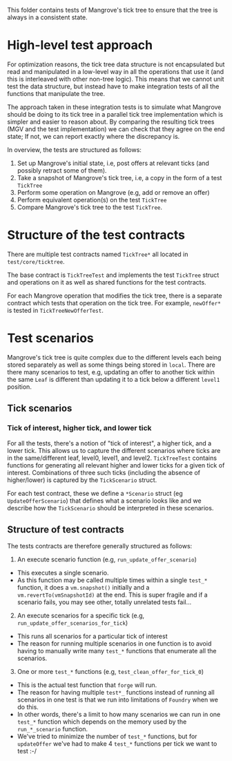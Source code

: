 This folder contains tests of Mangrove's tick tree to ensure that the tree is always in a consistent state.

# High-level test approach

For optimization reasons, the tick tree data structure is not encapsulated but read and manipulated in a low-level way in all the operations that use it (and this is interleaved with other non-tree logic). This means that we cannot unit test the data structure, but instead have to make integration tests of all the functions that manipulate the tree.

The approach taken in these integration tests is to simulate what Mangrove should be doing to its tick tree in a parallel tick tree implementation which is simpler and easier to reason about. By comparing the resulting tick trees (MGV and the test implementation) we can check that they agree on the end state; If not, we can report exactly where the discrepancy is.

In overview, the tests are structured as follows:

1. Set up Mangrove's initial state, i.e, post offers at relevant ticks (and possibly retract some of them).
2. Take a snapshot of Mangrove's tick tree, i.e, a copy in the form of a test `TickTree`
3. Perform some operation on Mangrove (e.g, add or remove an offer)
4. Perform equivalent operation(s) on the test `TickTree`
5. Compare Mangrove's tick tree to the test `TickTree`.

# Structure of the test contracts

There are multiple test contracts named `TickTree*` all located in `test/core/ticktree`.

The base contract is `TickTreeTest` and implements the test `TickTree` struct and operations on it as well as shared functions for the test contracts.

For each Mangrove operation that modifies the tick tree, there is a separate contract which tests that operation on the tick tree. For example, `newOffer*` is tested in `TickTreeNewOfferTest`.

# Test scenarios

Mangrove's tick tree is quite complex due to the different levels each being stored separately as well as some things being stored in `local`. There are there many scenarios to test, e.g, updating an offer to another tick within the same `Leaf` is different than updating it to a tick below a different `level1` position.

## Tick scenarios

### Tick of interest, higher tick, and lower tick

For all the tests, there's a notion of "tick of interest", a higher tick, and a lower tick. This allows us to capture the different scenarios where ticks are in the same/different leaf, level0, level1, and level2. `TickTreeTest` contains functions for generating all relevant higher and lower ticks for a given tick of interest. Combinations of three such ticks (including the absence of higher/lower) is captured by the `TickScenario` struct.

For each test contract, these we define a `*Scenario` struct (eg `UpdateOfferScenario`) that defines what a scenario looks like and we describe how the `TickScenario` should be interpreted in these scenarios.

## Structure of test contracts

The tests contracts are therefore generally structured as follows:

1. An execute scenario function (e.g, `run_update_offer_scenario`)

- This executes a single scenario.
- As this function may be called multiple times within a single `test_*` function, it does a `vm.snapshot()` initially and a `vm.revertTo(vmSnapshotId)` at the end. This is super fragile and if a scenario fails, you may see other, totally unrelated tests fail...

2. An execute scenarios for a specific tick (e.g, `run_update_offer_scenarios_for_tick`)

- This runs all scenarios for a particular tick of interest
- The reason for running multiple scenarios in one function is to avoid having to manually write many `test_*` functions that enumerate all the scenarios.

3. One or more `test_*` functions (e.g, `test_clean_offer_for_tick_0`)

- This is the actual test function that `forge` will run.
- The reason for having multiple `test*_` functions instead of running all scenarios in one test is that we run into limitations of `Foundry` when we do this.
- In other words, there's a limit to how many scenarios we can run in one `test_*` function which depends on the memory used by the `run_*_scenario` function.
- We've tried to minimize the number of `test_*` functions, but for `updateOffer` we've had to make 4 `test_*` functions per tick we want to test :-/

